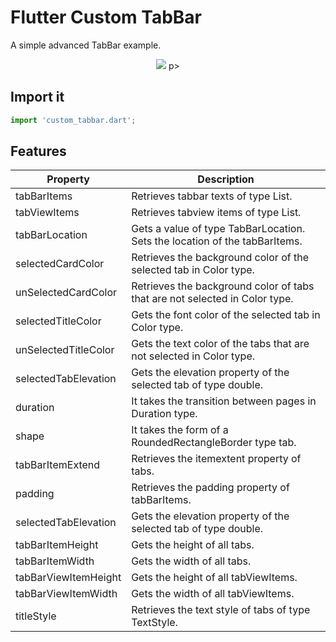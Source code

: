 
# Flutter Custom TabBar

A simple advanced TabBar example.

<p align="center">
    <img src="https://github.com/yasinari/flutter_custom_tabbar/blob/main/lib/example/example.gif">
p>


## Import it


```javascript
import 'custom_tabbar.dart';
```




## Features

| Property             | Description                                                                |
| ----------------- | ------------------------------------------------------------------ |
| tabBarItems | Retrieves tabbar texts of type List<String>.|
| tabViewItems |Retrieves tabview items of type List<Widget>. |
| tabBarLocation |Gets a value of type TabBarLocation. Sets the location of the tabBarItems. |
| selectedCardColor | Retrieves the background color of the selected tab in Color type. |
| unSelectedCardColor | Retrieves the background color of tabs that are not selected in Color type.| 
| selectedTitleColor | Gets the font color of the selected tab in Color type.| 
| unSelectedTitleColor | Gets the text color of the tabs that are not selected in Color type.| 
| selectedTabElevation | Gets the elevation property of the selected tab of type double.| 
| duration | It takes the transition between pages in Duration type.| 
| shape | It takes the form of a RoundedRectangleBorder type tab.| 
| tabBarItemExtend | Retrieves the itemextent property of tabs.| 
| padding | Retrieves the padding property of tabBarItems.| 
| selectedTabElevation | Gets the elevation property of the selected tab of type double.| 
| tabBarItemHeight | Gets the height of all tabs.| 
| tabBarItemWidth | Gets the width of all tabs.| 
| tabBarViewItemHeight | Gets the height of all tabViewItems.| 
| tabBarViewItemWidth | Gets the width of all tabViewItems.| 
| titleStyle | Retrieves the text style of tabs of type TextStyle.| 
